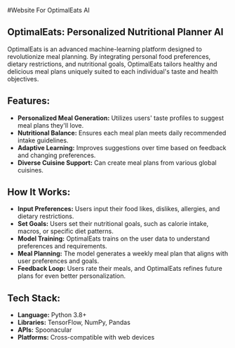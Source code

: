 #Website For OptimalEats AI

## OptimalEats: Personalized Nutritional Planner AI
OptimalEats is an advanced machine-learning platform designed to revolutionize meal planning. By integrating personal food preferences, dietary restrictions, and nutritional goals, OptimalEats tailors healthy and delicious meal plans uniquely suited to each individual's taste and health objectives.

## Features:
- **Personalized Meal Generation:** Utilizes users' taste profiles to suggest meal plans they'll love.
- **Nutritional Balance:** Ensures each meal plan meets daily recommended intake guidelines.
- **Adaptive Learning:** Improves suggestions over time based on feedback and changing preferences.
- **Diverse Cuisine Support:** Can create meal plans from various global cuisines.

## How It Works:
- **Input Preferences:** Users input their food likes, dislikes, allergies, and dietary restrictions.
- **Set Goals:** Users set their nutritional goals, such as calorie intake, macros, or specific diet patterns.
- **Model Training:** OptimalEats trains on the user data to understand preferences and requirements.
- **Meal Planning:** The model generates a weekly meal plan that aligns with user preferences and goals.
- **Feedback Loop:** Users rate their meals, and OptimalEats refines future plans for even better personalization.

## Tech Stack:
- **Language:** Python 3.8+
- **Libraries:** TensorFlow, NumPy, Pandas
- **APIs:** Spoonacular
- **Platforms:** Cross-compatible with web devices
